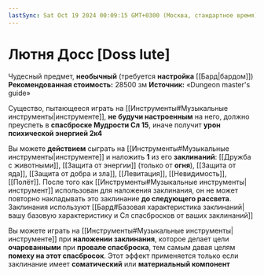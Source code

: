 ```yaml
---
lastSync: Sat Oct 19 2024 00:09:15 GMT+0300 (Москва, стандартное время)
---
```

# Лютня Досс [Doss lute]

Чудесный предмет, **необычный** (требуется **настройка** [[Бард|бардом]])
**Рекомендованная стоимость:** 28500 зм
**Источник:** «Dungeon master's guide»

Существо, пытающееся играть на [[Инструменты#Музыкальные инструменты|инструменте]], **не будучи настроенным** на него, должно преуспеть в **спасброске Мудрости Сл 15**, иначе получит **урон психической энергией 2к4**

Вы можете **действием** сыграть на [[Инструменты#Музыкальные инструменты|инструменте]] и наложить **1** из его **заклинаний**: [[Дружба с животными]], [[Защита от энергии]] (только от **огня**), [[Защита от яда]], [[Защита от добра и зла]], [[Левитация]], [[Невидимость]], [[Полёт]]. После того как [[Инструменты#Музыкальные инструменты|инструмент]] использован для наложения заклинания, он не может повторно накладывать это заклинание **до следующего рассвета**. Заклинания используют [[Бард#Базовая характеристика заклинаний|вашу базовую характеристику и Сл спасбросков от ваших заклинаний]]

Вы можете играть на [[Инструменты#Музыкальные инструменты|инструменте]] при **наложении заклинания**, которое делает цели **очарованными** при **провале спасброска**, тем самым давая целям **помеху на этот спасбросок**. Этот эффект применяется только если заклинание имеет **соматический** или **материальный компонент**